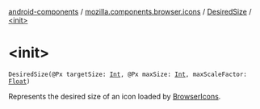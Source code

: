 [android-components](../../index.md) / [mozilla.components.browser.icons](../index.md) / [DesiredSize](index.md) / [&lt;init&gt;](./-init-.md)

# &lt;init&gt;

`DesiredSize(@Px targetSize: `[`Int`](https://kotlinlang.org/api/latest/jvm/stdlib/kotlin/-int/index.html)`, @Px maxSize: `[`Int`](https://kotlinlang.org/api/latest/jvm/stdlib/kotlin/-int/index.html)`, maxScaleFactor: `[`Float`](https://kotlinlang.org/api/latest/jvm/stdlib/kotlin/-float/index.html)`)`

Represents the desired size of an icon loaded by [BrowserIcons](../-browser-icons/index.md).

